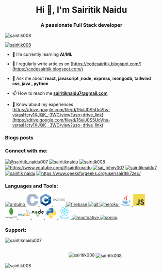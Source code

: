 <h1 align="center">Hi 👋, I'm Sairitik Naidu</h1>
<h3 align="center">A passionate Full Stack developer</h3>

<p align="left"> <img src="https://komarev.com/ghpvc/?username=sairitik008&label=Profile%20views&color=0e75b6&style=flat" alt="sairitik008" /> </p>

<p align="left"> <a href="https://github.com/ryo-ma/github-profile-trophy"><img src="https://github-profile-trophy.vercel.app/?username=sairitik008" alt="sairitik008" /></a> </p>

- 🌱 I’m currently learning **AI/ML**

- 📝 I regularly write articles on [https://codesairitik.blogspot.com/](https://codesairitik.blogspot.com/)

- 💬 Ask me about **react, javascript ,node, express, mongodb, tailwind css, java , python**

- 📫 How to reach me **sairitiknaidu7@gmail.com**

- 📄 Know about my experiences [https://drive.google.com/file/d/16uIJ0S5UoVhs-vsrasHcry1XJQK_-3WC/view?usp=drive_link](https://drive.google.com/file/d/16uIJ0S5UoVhs-vsrasHcry1XJQK_-3WC/view?usp=drive_link)

### Blogs posts
<!-- BLOG-POST-LIST:START -->
<!-- BLOG-POST-LIST:END -->

<h3 align="left">Connect with me:</h3>
<p align="left">
<a href="https://dev.to/@sairitik_naidu007" target="blank"><img align="center" src="https://raw.githubusercontent.com/rahuldkjain/github-profile-readme-generator/master/src/images/icons/Social/devto.svg" alt="@sairitik_naidu007" height="30" width="40" /></a>
<a href="https://linkedin.com/in/sairitiknaidu" target="blank"><img align="center" src="https://raw.githubusercontent.com/rahuldkjain/github-profile-readme-generator/master/src/images/icons/Social/linked-in-alt.svg" alt="sairitiknaidu" height="30" width="40" /></a>
<a href="https://codesandbox.com/sairitik008" target="blank"><img align="center" src="https://raw.githubusercontent.com/rahuldkjain/github-profile-readme-generator/master/src/images/icons/Social/codesandbox.svg" alt="sairitik008" height="30" width="40" /></a>
<a href="https://www.youtube.com/c/https://www.youtube.com/@sairitiknaidu" target="blank"><img align="center" src="https://raw.githubusercontent.com/rahuldkjain/github-profile-readme-generator/master/src/images/icons/Social/youtube.svg" alt="https://www.youtube.com/@sairitiknaidu" height="30" width="40" /></a>
<a href="https://www.codechef.com/users/sai_johny007" target="blank"><img align="center" src="https://cdn.jsdelivr.net/npm/simple-icons@3.1.0/icons/codechef.svg" alt="sai_johny007" height="30" width="40" /></a>
<a href="https://www.hackerrank.com/sairitiknaidu7" target="blank"><img align="center" src="https://raw.githubusercontent.com/rahuldkjain/github-profile-readme-generator/master/src/images/icons/Social/hackerrank.svg" alt="sairitiknaidu7" height="30" width="40" /></a>
<a href="https://www.leetcode.com/sairitik naidu" target="blank"><img align="center" src="https://raw.githubusercontent.com/rahuldkjain/github-profile-readme-generator/master/src/images/icons/Social/leet-code.svg" alt="sairitik naidu" height="30" width="40" /></a>
<a href="https://auth.geeksforgeeks.org/user/https://www.geeksforgeeks.org/user/sairitik7zec/" target="blank"><img align="center" src="https://raw.githubusercontent.com/rahuldkjain/github-profile-readme-generator/master/src/images/icons/Social/geeks-for-geeks.svg" alt="https://www.geeksforgeeks.org/user/sairitik7zec/" height="30" width="40" /></a>
</p>

<h3 align="left">Languages and Tools:</h3>
<p align="left"> <a href="https://www.arduino.cc/" target="_blank" rel="noreferrer"> <img src="https://cdn.worldvectorlogo.com/logos/arduino-1.svg" alt="arduino" width="40" height="40"/> </a> <a href="https://www.cprogramming.com/" target="_blank" rel="noreferrer"> <img src="https://raw.githubusercontent.com/devicons/devicon/master/icons/c/c-original.svg" alt="c" width="40" height="40"/> </a> <a href="https://www.w3schools.com/cpp/" target="_blank" rel="noreferrer"> <img src="https://raw.githubusercontent.com/devicons/devicon/master/icons/cplusplus/cplusplus-original.svg" alt="cplusplus" width="40" height="40"/> </a> <a href="https://expressjs.com" target="_blank" rel="noreferrer"> <img src="https://raw.githubusercontent.com/devicons/devicon/master/icons/express/express-original-wordmark.svg" alt="express" width="40" height="40"/> </a> <a href="https://firebase.google.com/" target="_blank" rel="noreferrer"> <img src="https://www.vectorlogo.zone/logos/firebase/firebase-icon.svg" alt="firebase" width="40" height="40"/> </a> <a href="https://git-scm.com/" target="_blank" rel="noreferrer"> <img src="https://www.vectorlogo.zone/logos/git-scm/git-scm-icon.svg" alt="git" width="40" height="40"/> </a> <a href="https://heroku.com" target="_blank" rel="noreferrer"> <img src="https://www.vectorlogo.zone/logos/heroku/heroku-icon.svg" alt="heroku" width="40" height="40"/> </a> <a href="https://www.java.com" target="_blank" rel="noreferrer"> <img src="https://raw.githubusercontent.com/devicons/devicon/master/icons/java/java-original.svg" alt="java" width="40" height="40"/> </a> <a href="https://developer.mozilla.org/en-US/docs/Web/JavaScript" target="_blank" rel="noreferrer"> <img src="https://raw.githubusercontent.com/devicons/devicon/master/icons/javascript/javascript-original.svg" alt="javascript" width="40" height="40"/> </a> <a href="https://www.mongodb.com/" target="_blank" rel="noreferrer"> <img src="https://raw.githubusercontent.com/devicons/devicon/master/icons/mongodb/mongodb-original-wordmark.svg" alt="mongodb" width="40" height="40"/> </a> <a href="https://www.mysql.com/" target="_blank" rel="noreferrer"> <img src="https://raw.githubusercontent.com/devicons/devicon/master/icons/mysql/mysql-original-wordmark.svg" alt="mysql" width="40" height="40"/> </a> <a href="https://nodejs.org" target="_blank" rel="noreferrer"> <img src="https://raw.githubusercontent.com/devicons/devicon/master/icons/nodejs/nodejs-original-wordmark.svg" alt="nodejs" width="40" height="40"/> </a> <a href="https://www.python.org" target="_blank" rel="noreferrer"> <img src="https://raw.githubusercontent.com/devicons/devicon/master/icons/python/python-original.svg" alt="python" width="40" height="40"/> </a> <a href="https://reactjs.org/" target="_blank" rel="noreferrer"> <img src="https://raw.githubusercontent.com/devicons/devicon/master/icons/react/react-original-wordmark.svg" alt="react" width="40" height="40"/> </a> <a href="https://reactnative.dev/" target="_blank" rel="noreferrer"> <img src="https://reactnative.dev/img/header_logo.svg" alt="reactnative" width="40" height="40"/> </a> <a href="https://spring.io/" target="_blank" rel="noreferrer"> <img src="https://www.vectorlogo.zone/logos/springio/springio-icon.svg" alt="spring" width="40" height="40"/> </a> </p>

<h3 align="left">Support:</h3>
<p><a href="https://www.buymeacoffee.com/sairitiknaidu007"> <img align="left" src="https://cdn.buymeacoffee.com/buttons/v2/default-yellow.png" height="50" width="210" alt="sairitiknaidu007" /></a></p><br><br>

<p><img align="left" src="https://github-readme-stats.vercel.app/api/top-langs?username=sairitik008&show_icons=true&locale=en&layout=compact" alt="sairitik008" /></p>

<p>&nbsp;<img align="center" src="https://github-readme-stats.vercel.app/api?username=sairitik008&show_icons=true&locale=en" alt="sairitik008" /></p>

<p><img align="center" src="https://github-readme-streak-stats.herokuapp.com/?user=sairitik008&" alt="sairitik008" /></p>
